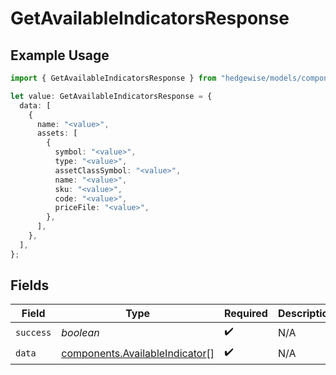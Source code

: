# GetAvailableIndicatorsResponse

## Example Usage

```typescript
import { GetAvailableIndicatorsResponse } from "hedgewise/models/components";

let value: GetAvailableIndicatorsResponse = {
  data: [
    {
      name: "<value>",
      assets: [
        {
          symbol: "<value>",
          type: "<value>",
          assetClassSymbol: "<value>",
          name: "<value>",
          sku: "<value>",
          code: "<value>",
          priceFile: "<value>",
        },
      ],
    },
  ],
};
```

## Fields

| Field                                                                            | Type                                                                             | Required                                                                         | Description                                                                      |
| -------------------------------------------------------------------------------- | -------------------------------------------------------------------------------- | -------------------------------------------------------------------------------- | -------------------------------------------------------------------------------- |
| `success`                                                                        | *boolean*                                                                        | :heavy_check_mark:                                                               | N/A                                                                              |
| `data`                                                                           | [components.AvailableIndicator](../../models/components/availableindicator.md)[] | :heavy_check_mark:                                                               | N/A                                                                              |